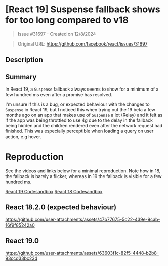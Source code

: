 # [React 19] Suspense fallback shows for too long compared to v18

> Issue #31697 - Created on 12/8/2024

> Original URL: https://github.com/facebook/react/issues/31697

## Description

## Summary
In React 19, a ```Suspense``` fallback always seems to show for a minimum of a few hundred ms even after a promise has resolved.

I'm unsure if this is a bug, or expected behaviour with the changes to ```Suspense``` in React 19, but I noticed this when trying out the 19 beta a few months ago on an app that makes use of ```Suspense``` a lot (Relay) and it felt as if the app was being throttled to use 4g due to the delay in the fallback being hidden and the children rendered even after the network request had finished. This was especially perceptible when loading a query on user action, e.g hover. 

# Reproduction
See the videos and links below for a minimal reproduction. Note how in 18, the fallback is barely a flicker, whereas in 19 the fallback is visible for a few hundred ms.

[React 19 Codesandbox](https://codesandbox.io/p/sandbox/react-19-suspense-repro-88xlkj)
[React 18 Codesandbox](https://codesandbox.io/p/sandbox/react-18-suspense-clv3td)

## React 18.2.0 (expected behaviour)

https://github.com/user-attachments/assets/47b77675-5c22-439e-9cab-16f9f85242a0

## React 19.0 
https://github.com/user-attachments/assets/63603f1c-82f5-4448-b2b8-93ccd33bc23d


